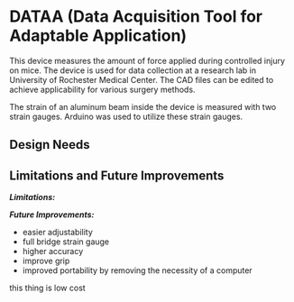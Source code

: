 # DATAA (Data Acquisition Tool for Adaptable Application)
This device measures the amount of force applied during controlled injury on mice. The device is used for data collection at a research lab in University of Rochester Medical Center. The CAD files can be edited to achieve applicability for various surgery methods.

The strain of an aluminum beam inside the device is measured with two strain gauges. Arduino was used to utilize these strain gauges.

## Design Needs


## Limitations and Future Improvements
***Limitations:***

***Future Improvements:***
- easier adjustability
- full bridge strain gauge
- higher accuracy
- improve grip
- improved portability by removing the necessity of a computer


this thing is low cost
